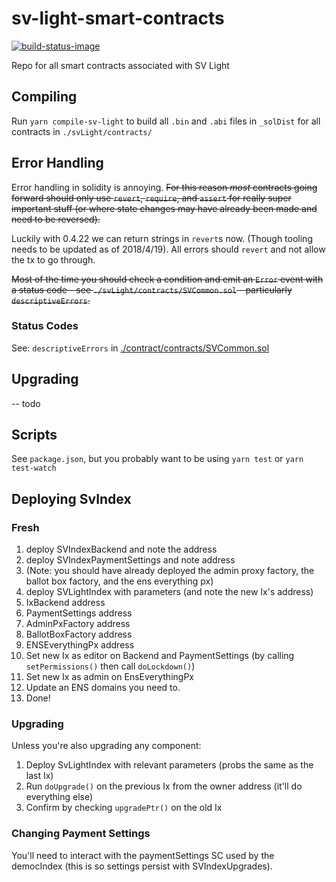 # sv-light-smart-contracts

[![build-status-image](https://travis-ci.org/secure-vote/sv-light-smart-contracts.svg?branch=master)](https://travis-ci.org/secure-vote/sv-light-smart-contracts)

Repo for all smart contracts associated with SV Light

## Compiling

Run `yarn compile-sv-light` to build all `.bin` and `.abi` files in `_solDist` for all contracts in `./svLight/contracts/`
## Error Handling

Error handling in solidity is annoying. ~~For this reason _most_ contracts going forward should only use `revert`, `require`, and `assert` for really super important stuff (or where state changes may have already been made and need to be reversed).~~

Luckily with 0.4.22 we can return strings in `revert`s now. (Though tooling needs to be updated as of 2018/4/19). All errors should `revert` and not allow the tx to go through.

~~Most of the time you should check a condition and emit an `Error` event with a status code - see `./svLight/contracts/SVCommon.sol` - particularly `descriptiveErrors`.~~

### Status Codes

See: `descriptiveErrors` in [./contract/contracts/SVCommon.sol](./contract/contracts/SVCommon.sol)

## Upgrading

-- todo

## Scripts

See `package.json`, but you probably want to be using `yarn test` or `yarn test-watch`


## Deploying SvIndex

### Fresh

1. deploy SVIndexBackend and note the address
2. deploy SVIndexPaymentSettings and note address
3. (Note: you should have already deployed the admin proxy factory, the ballot box factory, and the ens everything px)
4. deploy SVLightIndex with parameters (and note the new Ix's address)
  1. IxBackend address
  2. PaymentSettings address
  3. AdminPxFactory address
  4. BallotBoxFactory address
  5. ENSEverythingPx address
5. Set new Ix as editor on Backend and PaymentSettings (by calling `setPermissions()` then call `doLockdown()`)
6. Set new Ix as admin on EnsEverythingPx
7. Update an ENS domains you need to.
7. Done!

### Upgrading

Unless you're also upgrading any component:

1. Deploy SvLightIndex with relevant parameters (probs the same as the last Ix)
2. Run `doUpgrade()` on the previous Ix from the owner address (it'll do everything else)
3. Confirm by checking `upgradePtr()` on the old Ix

### Changing Payment Settings

You'll need to interact with the paymentSettings SC used by the democIndex (this is so settings persist with SVIndexUpgrades).
